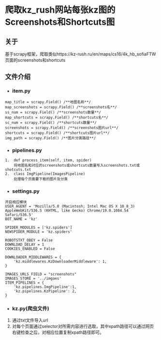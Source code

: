 # 爬取kz_rush网站每张kz图的Screenshots和Shortcuts图
## 关于
基于scrapy框架，爬取类似https://kz-rush.ru/en/maps/cs16/4k_hb_sofiaFTW页面的screenshots和shortcuts
## 文件介绍
- ###  item.py
```
map_title = scrapy.Field() /**地图名称**/
map_screenshots = scrapy.Field() /**screenshots名**/
ss_num = scrapy.Field() /**screenshots数量**/
map_shortcuts = scrapy.Field() /**shortcuts名**/
sc_num = scrapy.Field() /**shortcuts数量**/
screenshots = scrapy.Field() /**screenshots图片url**/
shortcuts = scrapy.Field() /**shortcuts图片url**/
img_path = scrapy.Field() /**图片分类路径**/
```
- ### pipelines.py
```
1.  def process_item(self, item, spider)
    将地图名和对应的screenshots或shortcuts数量写入screenshots.txt或shotcuts.txt
2.  class ImgPipeline(ImagesPipeline)
    处理每个页面要下载的图片及分类
```
- ### settings.py
```
开启相应模块
USER_AGENT = 'Mozilla/5.0 (Macintosh; Intel Mac OS X 10_8_3) AppleWebKit/536.5 (KHTML, like Gecko) Chrome/19.0.1084.54 Safari/536.5'
BOT_NAME = 'kz'

SPIDER_MODULES = ['kz.spiders']
NEWSPIDER_MODULE = 'kz.spiders'

ROBOTSTXT_OBEY = False
DOWNLOAD_DELAY = 1
COOKIES_ENABLED = False

DOWNLOADER_MIDDLEWARES = {
    'kz.middlewares.KzDownloaderMiddleware': 1,
}

IMAGES_URLS_FIELD = "screenshots"
IMAGES_STORE = '../imgaes' 
ITEM_PIPELINES = {
    'kz.pipelines.ImgPipeline':1,
    'kz.pipelines.KzPipeline': 2,
}

```
- ### kz.py(爬虫文件)
1. 通过txt文件导入url
2. 对每个页面通过selector对所需内容进行选取，其中xpath路径可以通过网页右键检查之后，对相应位置复制xpath路径即可。